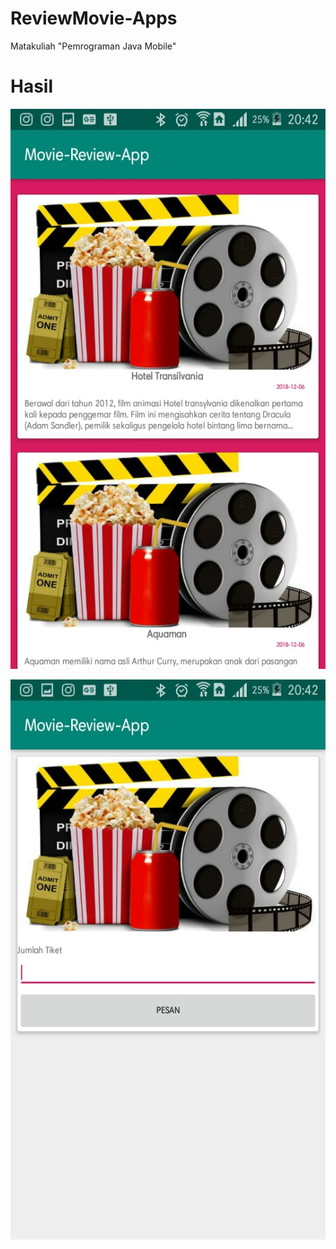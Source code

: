 # ReviewMovie-Apps
Matakuliah "Pemrograman Java Mobile"

# Hasil
![Output](./hasil1.jpeg)

![Output](./hasil2.jpeg)
